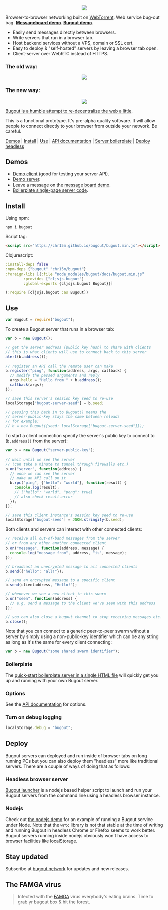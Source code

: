 <p align="center"><img src="docs/bugout-logo.svg"/></p>

Browser-to-browser networking built on [WebTorrent](https://webtorrent.io/). Web service bug-out bag. **[Messageboard demo](https://chr15m.github.io/bugout/examples/messageboard.html)**. **[Bugout demo](https://chr15m.github.io/bugout)**.

 * Easily send messages directly between browsers.
 * Write servers that run in a browser tab.
 * Host backend services without a VPS, domain or SSL cert.
 * Easy to deploy & "self-hosted" servers by leaving a browser tab open.
 * Client-server over WebRTC instead of HTTPS.

### The old way:

<p align="center"><img src="docs/bugout-old-way.svg"/></p>

### The new way:

<p align="center"><img src="docs/bugout-new-way.svg"/></p>

[Bugout is a humble attempt to re-decentralize the web a little](https://chr15m.github.io/on-self-hosting-and-decentralized-software.html).

This is a functional prototype. It's pre-alpha quality software. It will allow people to connect directly to your browser from outside your network. Be careful.

[Demos](#demos) | [Install](#install) | [Use](#use) | [API documentation](./docs/API.md) | [Server boilerplate](#boilerplate) | [Deploy headless](#deploy)

## Demos

 * [Demo client](https://chr15m.github.io/bugout) (good for testing your server API).
 * [Demo server](https://chr15m.github.io/bugout/server.html).
 * Leave a message on the [message board demo](https://chr15m.github.io/bugout/examples/messageboard.html).
 * [Boilerplate single-page server code](https://github.com/chr15m/bugout/blob/master/docs/server-boilerplate.html).

## Install

Using npm:

```shell
npm i bugout
```

Script tag:

```html
<script src="https://chr15m.github.io/bugout/bugout.min.js"></script>
```

Clojurescript:

```clojure
:install-deps false
:npm-deps {"bugout" "chr15m/bugout"}
:foreign-libs [{:file "node_modules/bugout/docs/bugout.min.js"
		:provides ["cljsjs.bugout"]
		:global-exports {cljsjs.bugout Bugout}}]

(:require [cljsjs.bugout :as Bugout])
```

## Use

```javascript
var Bugout = require("bugout");
```

To create a Bugout server that runs in a browser tab:

```javascript
var b = new Bugout();

// get the server address (public key hash) to share with clients
// this is what clients will use to connect back to this server
alert(b.address());

// register an API call the remote user can make
b.register("ping", function(address, args, callback) {
  // modify the passed arguments and reply
  args.hello = "Hello from " + b.address();
  callback(args);
});

// save this server's session key seed to re-use
localStorage["bugout-server-seed"] = b.seed;

// passing this back in to Bugout() means the
// server-public-key stays the same between reloads
// for example:
// b = new Bugout({seed: localStorage["bugout-server-seed"]});
```

To start a client connection specify the server's public key to connect to (`b.address()` from the server):

```javascript
var b = new Bugout("server-public-key");

// wait until we see the server
// (can take a minute to tunnel through firewalls etc.)
b.on("server", function(address) {
  // once we can see the server
  // make an API call on it
  b.rpc("ping", {"hello": "world"}, function(result) {
    console.log(result);
    // {"hello": "world", "pong": true}
    // also check result.error
  });
});

// save this client instance's session key seed to re-use
localStorage["bugout-seed"] = JSON.stringify(b.seed);
```

Both clients and servers can interact with other connected clients:

```javascript
// receive all out-of-band messages from the server
// or from any other another connected client
b.on("message", function(address, message) {
  console.log("message from", address, "is", message);
});

// broadcast an unecrypted message to all connected clients
b.send({"hello": "all!"});

// send an encrypted message to a specific client
b.send(clientaddress, "Hello!");

// whenever we see a new client in this swarm
b.on("seen", function(address) {
  // e.g. send a message to the client we've seen with this address
});

// you can also close a bugout channel to stop receiving messages etc.
b.close();
```

Note that you can connect to a generic peer-to-peer swarm without a server by simply using a non-public-key identifier which can be any string as long as it's the same for every client connecting:

```javascript
var b = new Bugout("some shared swarm identifier");
```

### Boilerplate

The [quick-start boilerplate server in a single HTML file](https://github.com/chr15m/bugout/blob/master/docs/server-boilerplate.html) will quickly get you up and running with your own Bugout server.

### Options

See the [API documentation](./docs/API.md) for options.

### Turn on debug logging

```javascript
localStorage.debug = "bugout";
```

## Deploy

Bugout servers can deployed and run inside of browser tabs on long running PCs but you can also deploy them "headless" more like traditional servers. There are a couple of ways of doing that as follows:

### Headless browser server

[Bugout launcher](https://github.com/chr15m/bugout-launcher) is a nodejs based helper script to launch and run your Bugout servers from the command line using a headless browser instance.

### Nodejs

Check out [the nodejs demo](./docs/examples/node/) for an example of running a Bugout service under Node. Note that the `wrtc` library is not that stable at the time of writing and running Bugout in headless Chrome or Firefox seems to work better. Bugout servers running inside nodejs obviously won't have access to browser facilities like localStorage.

## Stay updated

Subscribe at [bugout.network](https://bugout.network/) for updates and new releases.

## The FAMGA virus

> Infected with the [FAMGA](https://duckduckgo.com/?q=FAMGA) virus everybody's eating brains. Time to grab yr bugout box & hit the forest.


